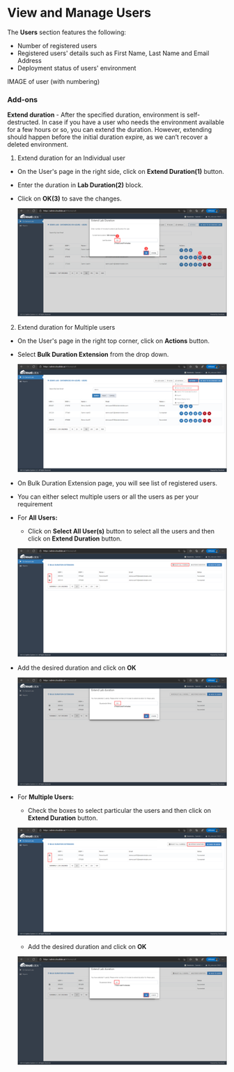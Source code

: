 # View and Manage Users

The **Users** section features the following:

* Number of registered users
* Registered users' details such as First Name, Last Name and Email Address
* Deployment status of users' environment

IMAGE of user (with numbering)

### **Add-ons**

**Extend duration** - After the specified duration, environment is self-destructed. In case if you have a user who needs the environment available for a few hours or so, you can extend the duration. However, extending should happen before the initial duration expire, as we can’t recover a deleted environment.

1. Extend duration for an Individual user

* On the User's page in the right side, click on **Extend Duration(1)** button. 
* Enter the duration in **Lab Duration(2)** block.
* Click on **OK(3)** to save the changes.

   <kbd> ![](media/image8.png) </kbd>

2. Extend duration for Multiple users

* On the User's page in the right top corner, click on **Actions** button.
* Select **Bulk Duration Extension** from the drop down.

   <kbd> ![](media/image12.png) </kbd>
   
* On Bulk Duration Extension page, you will see list of registered users.
* You can either select multiple users or all the users as per your requirement
* For **All Users:**
  - Click on **Select All User(s)** button to select all the users and then click on **Extend Duration** button.
   
   <kbd> ![](media/image11.png) </kbd>

- Add the desired duration and click on **OK**
   
   <kbd> ![](media/image13.png) </kbd>
   
* For **Multiple Users:** 
  - Check the boxes to select particular the users and then click on **Extend Duration** button.
  
  <kbd> ![](media/image10.png) </kbd>

  - Add the desired duration and click on **OK**

  <kbd> ![](media/image14.png) </kbd>

